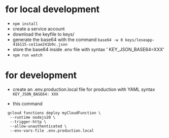 

# for local development

- `npm install`
- create a service account
- download the keyfile to keys/
- generate the base64 with the command `base64 -w 0 keys/leseapp-416115-ce11ae241b9c.json`
- store the base64 inside .env file with syntax ' KEY_JSON_BASE64=XXX'
- `npm run watch`


# for development

- create an .env.production.local file for production with YAML syntax `KEY_JSON_BASE64: XXX`

- this command  
```
 gcloud functions deploy myCloudFunction \
  --runtime nodejs20 \
  --trigger-http \
  --allow-unauthenticated \
  --env-vars-file .env.production.local
  ```
